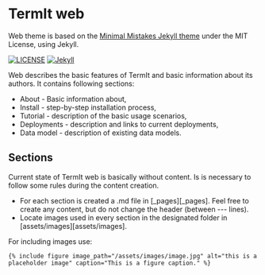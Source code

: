 # TermIt web

Web theme is based on the [Minimal Mistakes Jekyll theme](https://mmistakes.github.io/minimal-mistakes/) under the MIT License, using Jekyll.

[![LICENSE](https://img.shields.io/badge/license-MIT-lightgrey.svg)](https://raw.githubusercontent.com/mmistakes/minimal-mistakes/master/LICENSE)
[![Jekyll](https://img.shields.io/badge/jekyll-%3E%3D%203.7-blue.svg)](https://jekyllrb.com/)

Web describes the basic features of TermIt and basic information about its authors. It contains following sections:

- About - Basic information about,
- Install - step-by-step installation process,
- Tutorial - description of the basic usage scenarios,
- Deployments - description and links to current deployments,
- Data model - description of existing data models.

## Sections
Current state of TermIt web is basically without content. Is is necessary to follow some rules during the content creation.

- For each section is created a .md file in [_pages][_pages]. Feel free to create any content, but do not change the header (between --- lines).
- Locate images used in every section in the designated folder in [assets/images][assets/images].

For including images use:
```
{% include figure image_path="/assets/images/image.jpg" alt="this is a placeholder image" caption="This is a figure caption." %}
```
